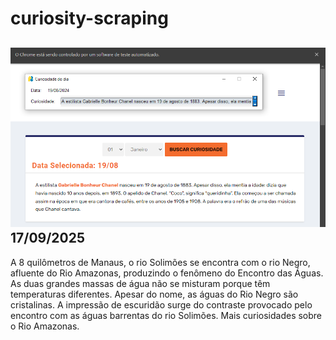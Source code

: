 # curiosity-scraping
![Budget](./execucao.png)
17/09/2025
-
A 8 quilômetros de Manaus, o rio Solimões se encontra com o rio Negro, afluente do Rio Amazonas, produzindo o fenômeno do Encontro das Águas. As duas grandes massas de água não se misturam porque têm temperaturas diferentes. Apesar do nome, as águas do Rio Negro são cristalinas. A impressão de escuridão surge do contraste provocado pelo encontro com as águas barrentas do rio Solimões. Mais curiosidades sobre o Rio Amazonas.
